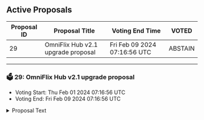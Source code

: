 ## Active Proposals

| Proposal ID | Proposal Title | Voting End Time | VOTED |
|-------------|----------------|-----------------|-------|
| 29 | OmniFlix Hub v2.1 upgrade proposal | Fri Feb 09 2024 07:16:56 UTC | ABSTAIN |

---

### 🗳 29: OmniFlix Hub v2.1 upgrade proposal
- Voting Start: Thu Feb 01 2024 07:16:56 UTC
- Voting End: Fri Feb 09 2024 07:16:56 UTC

<details>
<summary>Proposal Text</summary>
 
## Overviewn**v2.1 upgrade** n**Proposal Details:** https://ipfs.omniflix.studio/ipfs/QmbXioKE99kznYY4CPzFYeZWBYNErfaf35ysqAN7M2Tfzin
</details>
